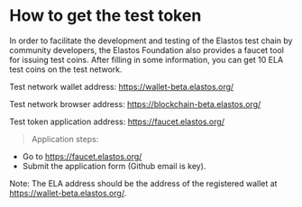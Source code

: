 # How to get the test token

In order to facilitate the development and testing of the Elastos test chain by community developers, the Elastos Foundation also provides a faucet tool for issuing test coins. After filling in some information, you can get 10 ELA test coins on the test network.

Test network wallet address: <https://wallet-beta.elastos.org/>

Test network browser address: <https://blockchain-beta.elastos.org/>

Test token application address: <https://faucet.elastos.org/>

> Application steps:
- Go to <https://faucet.elastos.org/>
- Submit the application form (Github email is key).

Note: The ELA address should be the address of the registered wallet at <https://wallet-beta.elastos.org/>.